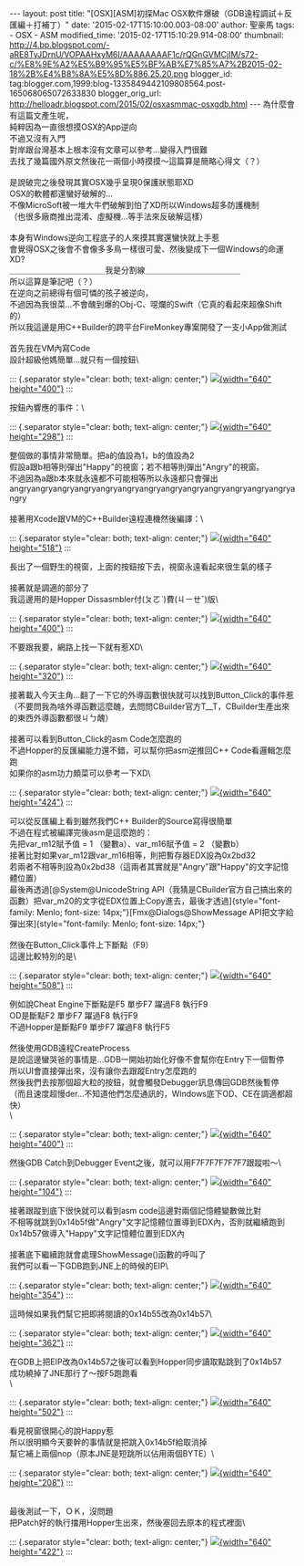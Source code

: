 \-\-- layout: post title: \"\[OSX\]\[ASM\]初探Mac
OSX軟件爆破（GDB遠程調試＋反匯編＋打補丁）\" date:
\'2015-02-17T15:10:00.003-08:00\' author: 聖豪馬 tags: - OSX - ASM
modified\_time: \'2015-02-17T15:10:29.914-08:00\' thumbnail:
http://4.bp.blogspot.com/-aRE8TyJDrnU/VOPAAHxyM6I/AAAAAAAAF1c/rQGnGVMCjIM/s72-c/%E8%9E%A2%E5%B9%95%E5%BF%AB%E7%85%A7%2B2015-02-18%2B%E4%B8%8A%E5%8D%886.25.20.png
blogger\_id:
tag:blogger.com,1999:blog-1335849442109808564.post-165068065072633830
blogger\_orig\_url:
http://helloadr.blogspot.com/2015/02/osxasmmac-osxgdb.html \-\--
為什麼會有這篇文產生呢，\
純粹因為一直很想摸OSX的App逆向\
不過又沒有入門\
對岸跟台灣基本上根本沒有文章可以參考\...變得入門很難\
去找了幾篇國外原文然後花一兩個小時摸摸～這篇算是簡略心得文（？）\
\
是說破完之後發現其實OSX幾乎呈現0保護狀態耶XD\
OSX的軟體都還蠻好破解的\...\
不像MicroSoft被一堆大牛們破解到怕了XD所以Windows超多防護機制\
（也很多廠商推出混淆、虛擬機\...等手法來反破解這樣）\
\
本身有Windows逆向工程底子的人來摸其實還蠻快就上手惹\
會覺得OSX之後會不會像多多鳥一樣很可愛、然後變成下一個Windows的命運XD?\
＿＿＿＿＿＿＿＿＿＿＿＿我是分割線＿＿＿＿＿＿＿＿＿＿＿＿\
所以這算是筆記吧（？）\
在逆向之前總得有個可憐的孩子被逆向，\
不過因為我很菜\...不會醜到爆的Obj-C、噁爛的Swift（它真的看起來超像Shift的）\
所以我這邊是用C++Builder的跨平台FireMonkey專案開發了一支小App做測試\
\
首先我在VM內寫Code\
設計超級他媽簡單\...就只有一個按鈕\

::: {.separator style="clear: both; text-align: center;"}
[![](http://4.bp.blogspot.com/-aRE8TyJDrnU/VOPAAHxyM6I/AAAAAAAAF1c/rQGnGVMCjIM/s1600/%E8%9E%A2%E5%B9%95%E5%BF%AB%E7%85%A7%2B2015-02-18%2B%E4%B8%8A%E5%8D%886.25.20.png){width="640"
height="400"}](http://4.bp.blogspot.com/-aRE8TyJDrnU/VOPAAHxyM6I/AAAAAAAAF1c/rQGnGVMCjIM/s1600/%E8%9E%A2%E5%B9%95%E5%BF%AB%E7%85%A7%2B2015-02-18%2B%E4%B8%8A%E5%8D%886.25.20.png)
:::

按鈕內響應的事件：\

::: {.separator style="clear: both; text-align: center;"}
[![](http://1.bp.blogspot.com/-d8-MyvHtD1c/VOPAKGqUcKI/AAAAAAAAF1k/Q3p3lYa-0OI/s1600/%E8%9E%A2%E5%B9%95%E5%BF%AB%E7%85%A7%2B2015-02-18%2B%E4%B8%8A%E5%8D%886.26.34.png){width="640"
height="298"}](http://1.bp.blogspot.com/-d8-MyvHtD1c/VOPAKGqUcKI/AAAAAAAAF1k/Q3p3lYa-0OI/s1600/%E8%9E%A2%E5%B9%95%E5%BF%AB%E7%85%A7%2B2015-02-18%2B%E4%B8%8A%E5%8D%886.26.34.png)
:::

整個做的事情非常簡單。把a的值設為1，b的值設為2\
假設a跟b相等則彈出"Happy"的視窗；若不相等則彈出"Angry\"的視窗。\
不過因為a跟b本來就永遠都不可能相等所以永遠都只會彈出angryangryangryangryangryangryangryangryangryangryangryangryangryangry\
\
接著用Xcode跟VM的C++Builder遠程連機然後編譯：\

::: {.separator style="clear: both; text-align: center;"}
[![](http://3.bp.blogspot.com/-lqx8lI6dKng/VOPBA2oI1_I/AAAAAAAAF1s/l-Ia6WoOPRM/s1600/%E8%9E%A2%E5%B9%95%E5%BF%AB%E7%85%A7%2B2015-02-18%2B%E4%B8%8A%E5%8D%886.30.09.png){width="640"
height="518"}](http://3.bp.blogspot.com/-lqx8lI6dKng/VOPBA2oI1_I/AAAAAAAAF1s/l-Ia6WoOPRM/s1600/%E8%9E%A2%E5%B9%95%E5%BF%AB%E7%85%A7%2B2015-02-18%2B%E4%B8%8A%E5%8D%886.30.09.png)
:::

長出了一個野生的視窗，上面的按鈕按下去，視窗永遠看起來很生氣的樣子\
\
接著就是調適的部分了\
我這邊用的是Hopper Dissasmbler付(ㄆㄛˋ)費(ㄐㄧㄝˇ)版\

::: {.separator style="clear: both; text-align: center;"}
[![](http://1.bp.blogspot.com/-8UAtk8xyaD0/VOPBUBhm5RI/AAAAAAAAF10/Ar6T3Mkei64/s1600/%E8%9E%A2%E5%B9%95%E5%BF%AB%E7%85%A7%2B2015-02-18%2B%E4%B8%8A%E5%8D%886.31.24.png){width="640"
height="400"}](http://1.bp.blogspot.com/-8UAtk8xyaD0/VOPBUBhm5RI/AAAAAAAAF10/Ar6T3Mkei64/s1600/%E8%9E%A2%E5%B9%95%E5%BF%AB%E7%85%A7%2B2015-02-18%2B%E4%B8%8A%E5%8D%886.31.24.png)
:::

不要跟我要，網路上找一下就有惹XD\

::: {.separator style="clear: both; text-align: center;"}
[![](http://1.bp.blogspot.com/-M7sv5VzM5SE/VOPCKsdzEDI/AAAAAAAAF18/02adXgy597U/s1600/%E8%9E%A2%E5%B9%95%E5%BF%AB%E7%85%A7%2B2015-02-18%2B%E4%B8%8A%E5%8D%886.34.56.png){width="640"
height="320"}](http://1.bp.blogspot.com/-M7sv5VzM5SE/VOPCKsdzEDI/AAAAAAAAF18/02adXgy597U/s1600/%E8%9E%A2%E5%B9%95%E5%BF%AB%E7%85%A7%2B2015-02-18%2B%E4%B8%8A%E5%8D%886.34.56.png)
:::

接著載入今天主角\...翻了一下它的外導函數很快就可以找到Button\_Click的事件惹\
（不要問我為啥外導函數這麼醜，去問問CBuilder官方T\_\_T，CBuilder生產出來的東西外導函數都很ㄐㄅ醜）\
\
接著可以看到Button\_Click的asm Code怎麼跑的\
不過Hopper的反匯編能力還不錯，可以幫你把asm逆推回C++ Code看邏輯怎麼跑\
如果你的asm功力頗菜可以參考一下XD\

::: {.separator style="clear: both; text-align: center;"}
[![](http://1.bp.blogspot.com/-RLoZ3596fpo/VOPDjq7oZpI/AAAAAAAAF2M/u5kQ4AFQpgQ/s1600/%E8%9E%A2%E5%B9%95%E5%BF%AB%E7%85%A7%2B2015-02-18%2B%E4%B8%8A%E5%8D%886.40.13.png){width="640"
height="424"}](http://1.bp.blogspot.com/-RLoZ3596fpo/VOPDjq7oZpI/AAAAAAAAF2M/u5kQ4AFQpgQ/s1600/%E8%9E%A2%E5%B9%95%E5%BF%AB%E7%85%A7%2B2015-02-18%2B%E4%B8%8A%E5%8D%886.40.13.png)
:::

可以從反匯編上看到雖然我們C++ Builder的Source寫得很簡單\
不過在程式被編譯完後asm是這麼跑的：\
先把var\_m12賦予值 = 1 （變數a）、var\_m16賦予值 = 2 （變數b）\
接著比對如果var\_m12跟var\_m16相等，則把暫存器EDX設為0x2bd32\
若兩者不相等則設為0x2bd38（這兩者其實就是\"Angry\"跟\"Happy\"的文字記憶體位置）\
最後再透過[\@System\@UnicodeString
API（我猜是CBuilder官方自己搞出來的函數）把var\_m20的文字從EDX位置上Copy進去，最後才透過]{style="font-family: Menlo; font-size: 14px;"}[Fmx\@Dialogs\@ShowMessage
API把文字給彈出來]{style="font-family: Menlo; font-size: 14px;"}\
\
然後在Button\_Click事件上下斷點（F9）\
這邊比較特別的是\

::: {.separator style="clear: both; text-align: center;"}
[![](http://2.bp.blogspot.com/-_QbTyOipU08/VOPC_ZwpFZI/AAAAAAAAF2E/SuhEw-bUWIg/s1600/%E8%9E%A2%E5%B9%95%E5%BF%AB%E7%85%A7%2B2015-02-18%2B%E4%B8%8A%E5%8D%886.38.39.png){width="640"
height="508"}](http://2.bp.blogspot.com/-_QbTyOipU08/VOPC_ZwpFZI/AAAAAAAAF2E/SuhEw-bUWIg/s1600/%E8%9E%A2%E5%B9%95%E5%BF%AB%E7%85%A7%2B2015-02-18%2B%E4%B8%8A%E5%8D%886.38.39.png)
:::

例如說Cheat Engine下斷點是F5 單步F7 躍過F8 執行F9\
OD是斷點F2 單步F7 躍過F8 執行F9\
不過Hopper是斷點F9 單步F7 躍過F8 執行F5\
\
然後使用GDB遠程CreateProcess\
是說這邊蠻哭爸的事情是\...GDB一開始初始化好像不會幫你在Entry下一個暫停\
所以UI會直接彈出來，沒有讓你去跟蹤Entry怎麼跑的\
然後我們去按那個超大粒的按鈕，就會觸發Debugger訊息傳回GDB然後暫停\
（而且速度超慢der\...不知道他們怎麼通訊的，Windows底下OD、CE在調適都超快）\
\

::: {.separator style="clear: both; text-align: center;"}
[![](http://2.bp.blogspot.com/-K8mtI-BwPd0/VOPF7eQcxmI/AAAAAAAAF2Y/OKgiMbualcw/s1600/%E8%9E%A2%E5%B9%95%E5%BF%AB%E7%85%A7%2B2015-02-18%2B%E4%B8%8A%E5%8D%886.51.01.png){width="640"
height="400"}](http://2.bp.blogspot.com/-K8mtI-BwPd0/VOPF7eQcxmI/AAAAAAAAF2Y/OKgiMbualcw/s1600/%E8%9E%A2%E5%B9%95%E5%BF%AB%E7%85%A7%2B2015-02-18%2B%E4%B8%8A%E5%8D%886.51.01.png)
:::

然後GDB Catch到Debugger Event之後，就可以用F7F7F7F7F7F7跟蹤啦～\

::: {.separator style="clear: both; text-align: center;"}
[![](http://1.bp.blogspot.com/-lkPCw6c0brY/VOPGSHjGw7I/AAAAAAAAF2g/Frjgx36f9c4/s1600/%E8%9E%A2%E5%B9%95%E5%BF%AB%E7%85%A7%2B2015-02-18%2B%E4%B8%8A%E5%8D%886.52.23.png){width="640"
height="104"}](http://1.bp.blogspot.com/-lkPCw6c0brY/VOPGSHjGw7I/AAAAAAAAF2g/Frjgx36f9c4/s1600/%E8%9E%A2%E5%B9%95%E5%BF%AB%E7%85%A7%2B2015-02-18%2B%E4%B8%8A%E5%8D%886.52.23.png)
:::

接著跟蹤到底下很快就可以看到asm code這邊對兩個記憶體變數做比對\
不相等就跳到0x14b5f做\"Angry\"文字記憶體位置導到EDX內，否則就繼續跑到0x14b57做導入\"Happy\"文字記憶體位置到EDX內\
\
接著底下繼續跑就會處理ShowMessage()函數的呼叫了\
我們可以看一下GDB跑到JNE上的時候的EIP\

::: {.separator style="clear: both; text-align: center;"}
[![](http://2.bp.blogspot.com/-ROHZ9EKXhoM/VOPHJSPNrJI/AAAAAAAAF2o/NBuJlmoj2jE/s1600/%E8%9E%A2%E5%B9%95%E5%BF%AB%E7%85%A7%2B2015-02-18%2B%E4%B8%8A%E5%8D%886.56.18.png){width="640"
height="354"}](http://2.bp.blogspot.com/-ROHZ9EKXhoM/VOPHJSPNrJI/AAAAAAAAF2o/NBuJlmoj2jE/s1600/%E8%9E%A2%E5%B9%95%E5%BF%AB%E7%85%A7%2B2015-02-18%2B%E4%B8%8A%E5%8D%886.56.18.png)
:::

這時候如果我們幫它把即將閱讀的0x14b55改為0x14b57\

::: {.separator style="clear: both; text-align: center;"}
[![](http://2.bp.blogspot.com/-Ce-iUC5869k/VOPHdMhpD6I/AAAAAAAAF20/SgmS5EYhhfY/s1600/%E8%9E%A2%E5%B9%95%E5%BF%AB%E7%85%A7%2B2015-02-18%2B%E4%B8%8A%E5%8D%886.57.34.png){width="640"
height="362"}](http://2.bp.blogspot.com/-Ce-iUC5869k/VOPHdMhpD6I/AAAAAAAAF20/SgmS5EYhhfY/s1600/%E8%9E%A2%E5%B9%95%E5%BF%AB%E7%85%A7%2B2015-02-18%2B%E4%B8%8A%E5%8D%886.57.34.png)
:::

在GDB上把EIP改為0x14b57之後可以看到Hopper同步讀取點跳到了0x14b57\
成功繞掉了JNE那行了～按F5跑跑看\
\

::: {.separator style="clear: both; text-align: center;"}
[![](http://4.bp.blogspot.com/-5ehUrbqzKgA/VOPHxqH1LQI/AAAAAAAAF28/Hz42EVEp95w/s1600/%E8%9E%A2%E5%B9%95%E5%BF%AB%E7%85%A7%2B2015-02-18%2B%E4%B8%8A%E5%8D%886.59.04.png){width="640"
height="502"}](http://4.bp.blogspot.com/-5ehUrbqzKgA/VOPHxqH1LQI/AAAAAAAAF28/Hz42EVEp95w/s1600/%E8%9E%A2%E5%B9%95%E5%BF%AB%E7%85%A7%2B2015-02-18%2B%E4%B8%8A%E5%8D%886.59.04.png)
:::

看見視窗很開心的說Happy惹\
所以很明顯今天要幹的事情就是把跳入0x14b5f給取消掉\
幫它補上兩個nop（原本JNE是短跳所以佔用兩個BYTE）\

::: {.separator style="clear: both; text-align: center;"}
[![](http://2.bp.blogspot.com/-dP9Xh34m7gQ/VOPIQZ8tlVI/AAAAAAAAF3E/NO91aVo5CXQ/s1600/%E8%9E%A2%E5%B9%95%E5%BF%AB%E7%85%A7%2B2015-02-18%2B%E4%B8%8A%E5%8D%887.00.41.png){width="640"
height="208"}](http://2.bp.blogspot.com/-dP9Xh34m7gQ/VOPIQZ8tlVI/AAAAAAAAF3E/NO91aVo5CXQ/s1600/%E8%9E%A2%E5%B9%95%E5%BF%AB%E7%85%A7%2B2015-02-18%2B%E4%B8%8A%E5%8D%887.00.41.png)
:::

\
最後測試一下，ＯＫ，沒問題\
把Patch好的執行擋用Hopper生出來，然後塞回去原本的程式裡面\

::: {.separator style="clear: both; text-align: center;"}
[![](http://3.bp.blogspot.com/-wJOQ_skARMs/VOPI0TQpnqI/AAAAAAAAF3U/y8YGIAdIGTo/s1600/%E8%9E%A2%E5%B9%95%E5%BF%AB%E7%85%A7%2B2015-02-18%2B%E4%B8%8A%E5%8D%887.03.05.png){width="640"
height="422"}](http://3.bp.blogspot.com/-wJOQ_skARMs/VOPI0TQpnqI/AAAAAAAAF3U/y8YGIAdIGTo/s1600/%E8%9E%A2%E5%B9%95%E5%BF%AB%E7%85%A7%2B2015-02-18%2B%E4%B8%8A%E5%8D%887.03.05.png)
:::
